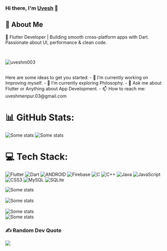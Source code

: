 ### Hi there, I'm [Uvesh](https://www.linkedin.com/in/muhammaduvesh/) 👋

<!--![Uvesh's github stats](https://github-readme-stats.vercel.app/api?username=uveshm003&show_icons=true&theme=react) -->
## 🚀 About Me

💙 Flutter Developer | Building smooth cross-platform apps with Dart.
Passionate about UI, performance & clean code.


<br>  
 <p align="left"> <img src="https://komarev.com/ghpvc/?username=uvesh6309" alt="uveshm003" /> </p> 
 <br /> 
Here are some ideas to get you started:
- 🔭 I’m currently working on Improving myself.
- 🌱 I’m currently exploring Philosophy.
- 💬 Ask me about Flutter or Anything about App Development.
- 📫 How to reach me: uveshmenpur.03@gmail.com
  

# 📊 GitHub Stats:
![Some stats](https://github-readme-stats.vercel.app/api?username=uvesh6309&show_icons=true&include_all_commits=true)
![Some stats](https://github-readme-stats.anuraghazra1.vercel.app/api/top-langs/?username=uvesh6309&layout=compact)


 # 💻 Tech Stack:
![Flutter](https://img.shields.io/badge/Flutter-%2302569B.svg?style=for-the-badge&logo=Flutter&logoColor=white) ![Dart](https://img.shields.io/badge/dart-%230175C2.svg?style=for-the-badge&logo=dart&logoColor=white) ![ANDROID](https://img.shields.io/badge/android-%2320232a.svg?style=for-the-badge&logo=android&logoColor=%a4c639) ![Firebase](https://img.shields.io/badge/firebase-%23039BE5.svg?style=for-the-badge&logo=firebase) ![C](https://img.shields.io/badge/c-%2300599C.svg?style=for-the-badge&logo=c&logoColor=white) ![C++](https://img.shields.io/badge/c++-%2300599C.svg?style=for-the-badge&logo=c%2B%2B&logoColor=white) ![Java](https://img.shields.io/badge/java-%23ED8B00.svg?style=for-the-badge&logo=java&logoColor=white) ![JavaScript](https://img.shields.io/badge/javascript-%23323330.svg?style=for-the-badge&logo=javascript&logoColor=%23F7DF1E) ![CSS3](https://img.shields.io/badge/css3-%231572B6.svg?style=for-the-badge&logo=css3&logoColor=white) ![MySQL](https://img.shields.io/badge/mysql-%2300f.svg?style=for-the-badge&logo=mysql&logoColor=white) ![SQLite](https://img.shields.io/badge/sqlite-%2307405e.svg?style=for-the-badge&logo=sqlite&logoColor=white) 

![Some stats](https://github-readme-stats.vercel.app/api?username=uvesh6309&theme=radical&hide_border=false&include_all_commits=false&count_private=true)<br/>
<br/>
![Some stats](https://github-readme-streak-stats.herokuapp.com/?user=uvesh6309&theme=radical&hide_border=false)<br/>
<br/>
![Some stats](https://github-readme-stats.vercel.app/api/top-langs/?username=uvesh6309&theme=radical&hide_border=false&include_all_commits=false&count_private=true&layout=compact)
<br/>
![Some stats](https://github-contributor-stats.vercel.app/api?username=uvesh6309&limit=5&theme=dracula&combine_all_yearly_contributions=true)
<br/>

### ✍️ Random Dev Quote
![](https://quotes-github-readme.vercel.app/api?type=horizontal&theme=radical)



